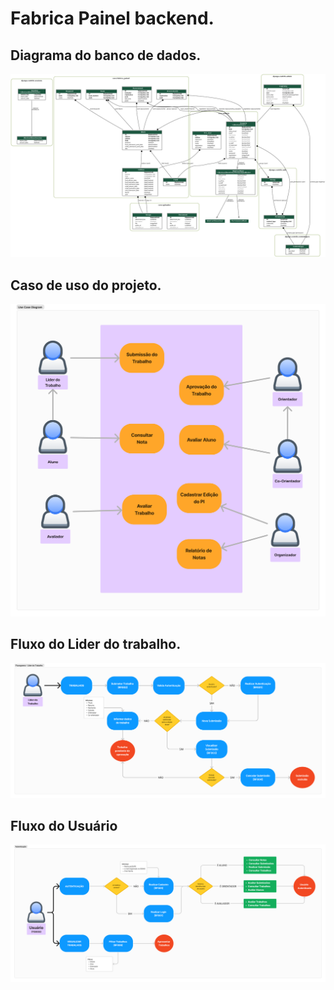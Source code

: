 # Fabrica Painel backend.

## Diagrama do banco de dados.

![alt text](images/diagram.png)

## Caso de uso do projeto.

![alt text](images/fabricaPainel.png)

## Fluxo do Lider do trabalho.

![alt text](images/fabricaPainel%20(1).png)

## Fluxo do Usuário

![alt text](images/fabricaPainel%20(2).png)




